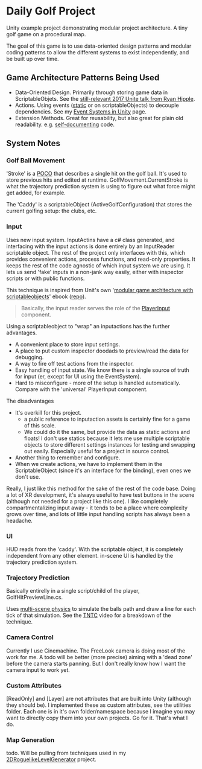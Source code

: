 # Daily Golf Project
Unity example project demonstrating modular project architecture. A tiny golf game on a procedural map.

The goal of this game is to use data-oriented design patterns and modular coding patterns to allow the different systems to exist independently, and be built up over time.

## Game Architecture Patterns Being Used
- Data-Oriented Design. Primarily through storing game data in ScriptableObjets. See the [still-relevant 2017 Unite talk from Ryan Hipple](https://www.youtube.com/watch?v=raQ3iHhE_Kk).
- Actions. Using events ([static](https://guidebook.hdyar.com/docs/programming/advanced/static-objects-and-unity/) or on scriptableObjects) to decouple dependencies. See my [Event Systems in Unity](https://guidebook.hdyar.com/docs/programming/architecture/event-systems/) page.
- Extension Methods. Great for reusability, but also great for plain old readability. e.g. [self-documenting](https://en.wikipedia.org/wiki/Self-documenting_code) code.

## System Notes
### Golf Ball Movement
'Stroke' is a [POCO](https://en.wikipedia.org/wiki/Plain_old_CLR_object) that describes a single hit on the golf ball. It's used to store previous hits and edited at runtime. GolfMovement.CurrentStroke is what the trajectory prediction system is using to figure out what force might get added, for example.

The 'Caddy' is a scriptableObject (ActiveGolfConfiguration) that stores the current golfing setup: the clubs, etc.

### Input
Uses new input system. InputActins have a c# class generated, and interfacing with the input actions is done entirely by an InputReader scriptable object. The rest of the project only interfaces with this, which provides convenient actions, process functions, and read-only properties. It keeps the rest of the code agnostic of which input system we are using. It lets us send 'fake' inputs in a non-jank way easily, either with inspector scripts or with public functions. 

This technique is inspired from Unit's own '[modular game architecture with scriptableobjects](https://resources.unity.com/games/create-modular-game-architecture-with-scriptable-objects-ebook?ungated=true)' ebook ([repo](https://github.com/UnityTechnologies/PaddleGameSO)).

> Basically, the input reader serves the role of the [PlayerInput](https://docs.unity3d.com/Packages/com.unity.inputsystem@1.8/manual/PlayerInput.html) component.

Using a scriptableobject to "wrap" an inputactions has the further advantages.
- A convenient place to store input settings.
- A place to put custom inspector doodads to preview/read the data for debugging.
- A way to fire off test actions from the inspector.
- Easy handling of input state. We know there is a single source of truth for input (er, except for UI using the EventSystem).
- Hard to misconfigure - more of the setup is handled automatically. Compare with the 'universal' PlayerInput component.

The disadvantages
- It's overkill for this project.
  - a public reference to inputaction assets is certainly fine for a game of this scale.
  - We could do it the same, but provide the data as static actions and floats! I don't use statics because it lets me use multiple scriptable objects to store different settings instances for testing and swapping out easily. Especially useful for a project in source control.
- Another thing to remember and configure.
- When we create actions, we have to implement them in the ScriptableObject (since it's an interface for the binding), even ones we don't use.

Really, I just like this method for the sake of the rest of the code base. Doing a lot of XR development, it's always useful to have test buttons in the scene (although not needed for a project like this one). I like completely compartmentalizing input away - it tends to be a place where complexity grows over time, and lots of little input handling scripts has always been a headache.

### UI
HUD reads from the 'caddy'. With the scriptable object, it is completely independent from any other element.
in-scene UI is handled by the trajectory prediction system.

### Trajectory Prediction
Basically entirelly in a single script/child of the player, GolfHitPreviewLine.cs.

Uses [multi-scene physics](https://docs.unity3d.com/Manual/physics-multi-scene.html) to simulate the balls path and draw a line for each tick of that simulation. See the [TNTC](https://www.youtube.com/watch?v=4VUmhuhkELk) video for a breakdown of the technique.

### Camera Control
Currently I use Cinemachine. The FreeLook camera is doing most of the work for me. 
A todo will be better (more precise) aiming with a 'dead zone' before the camera starts panning. But I don't really know how I want the camera input to work yet.

### Custom Attributes
[ReadOnly] and [Layer] are not attributes that are built into Unity (although they should be).
I implemented these as custom attributes, see the utilities folder. Each one is in it's own folder/namespace because I imagine you may want to directly copy them into your own projects. Go for it. That's what I do.

### Map Generation
todo. Will be pulling from techniques used in my [2DRoguelikeLevelGenerator](https://github.com/hunterdyar/2DRougelikeLevelGenerator/) project.
